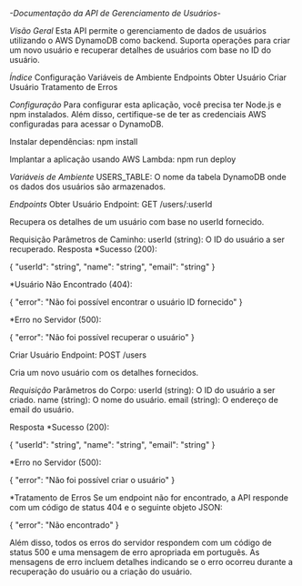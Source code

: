 *-Documentação da API de Gerenciamento de Usuários-*

*Visão Geral*
Esta API permite o gerenciamento de dados de usuários utilizando o AWS DynamoDB como backend. Suporta operações para criar um novo usuário e recuperar detalhes de usuários com base no ID do usuário.

*Índice*
Configuração
Variáveis de Ambiente
Endpoints
Obter Usuário
Criar Usuário
Tratamento de Erros

*Configuração*
Para configurar esta aplicação, você precisa ter Node.js e npm instalados. Além disso, certifique-se de ter as credenciais AWS configuradas para acessar o DynamoDB.

Instalar dependências:
npm install

Implantar a aplicação usando AWS Lambda:
npm run deploy

*Variáveis de Ambiente*
USERS_TABLE: O nome da tabela DynamoDB onde os dados dos usuários são armazenados.

*Endpoints*
Obter Usuário
Endpoint: GET /users/:userId

Recupera os detalhes de um usuário com base no userId fornecido.

Requisição
Parâmetros de Caminho:
userId (string): O ID do usuário a ser recuperado.
Resposta
*Sucesso (200):

{
  "userId": "string",
  "name": "string",
  "email": "string"
}

*Usuário Não Encontrado (404):

{
  "error": "Não foi possível encontrar o usuário ID fornecido"
}

*Erro no Servidor (500):

{
  "error": "Não foi possível recuperar o usuário"
}

Criar Usuário
Endpoint: POST /users

Cria um novo usuário com os detalhes fornecidos.

*Requisição*
Parâmetros do Corpo:
userId (string): O ID do usuário a ser criado.
name (string): O nome do usuário.
email (string): O endereço de email do usuário.

Resposta
*Sucesso (200):

{
  "userId": "string",
  "name": "string",
  "email": "string"
}

*Erro no Servidor (500):

{
  "error": "Não foi possível criar o usuário"
}

*Tratamento de Erros
Se um endpoint não for encontrado, a API responde com um código de status 404 e o seguinte objeto JSON:

{
  "error": "Não encontrado"
}

Além disso, todos os erros do servidor respondem com um código de status 500 e uma mensagem de erro apropriada em português. As mensagens de erro incluem detalhes indicando se o erro ocorreu durante a recuperação do usuário ou a criação do usuário.